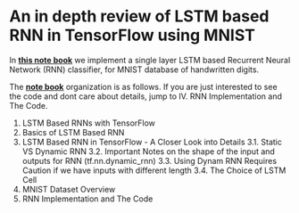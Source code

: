 # An in depth review of LSTM based RNN in TensorFlow using MNIST
In __[this note book](https://github.com/meysamsadeghi/TF_mnist_LSTM/blob/master/tf_mnist_rnn.py)__ we implement a single layer LSTM based Recurrent Neural Network (RNN) classifier, for MNIST database of handwritten digits.

The __[note book](https://github.com/meysamsadeghi/TF_mnist_LSTM/blob/master/tf_mnist_rnn.py)__ organization is as follows. If you are just interested to see the code and dont care about details, jump to IV. RNN Implementation and The Code.

1. LSTM Based RNNs with TensorFlow
2. Basics of LSTM Based RNN
3. LSTM Based RNN in TensorFlow - A Closer Look into Details
    3.1. Static VS Dynamic RNN
    3.2. Important Notes on the shape of the input and outputs for RNN (tf.nn.dynamic_rnn)
    3.3. Using Dynam RNN Requires Caution if we have inputs with different length
    3.4. The Choice of LSTM Cell
4. MNIST Dataset Overview
5. RNN Implementation and The Code
